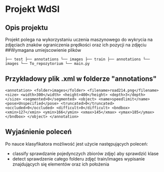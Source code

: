 # Projekt WdSI

## Opis projektu
Projekt polega na wykorzystaniu uczenia maszynowego do wykrycia na zdjęciach znaków ograniczenia prędkości oraz ich pozycji na zdjęciu
##Wymagana umiejscowienie plików

`
├── test
   ├── annotations
   └── images
├── train
   ├── annotations
   └── images
└── To_repozytorium
   └── main.py
`
## Przykładowy plik .xml w folderze "annotations"
`
<annotation>
   <folder>images</folder>
   <filename>road214.png</filename>
   <size>
       <width>300</width>
       <height>400</height>
       <depth>3</depth>
   </size>
   <segmented>0</segmented>
   <object>
       <name>speedlimit</name>
       <pose>Unspecified</pose>
       <truncated>0</truncated>
       <occluded>0</occluded>
       <difficult>0</difficult>
       <bndbox>
           <xmin>127</xmin>
           <ymin>166</ymin>
           <xmax>145</xmax>
           <ymax>185</ymax>
       </bndbox>
   </object>
</annotation>
`
## Wyjaśnienie poleceń
Po nauce klasyfikatora możliwość jest użycie następujących poleceń:
* classify sprawdzanie pojedynczych zbiorów zdjęć aby sprawdzić klase 
* detect sprawdzenie całego folderu zdjęć train/images wypisanie znajdujących się elementów oraz ich położenia 
